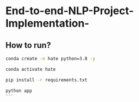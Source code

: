 # End-to-end-NLP-Project-Implementation-


## How to run?

```bash
conda create -n hate python=3.8 -y
```


```bash
conda activate hate
```

```bash
pip install -r requirements.txt
```


```bash
python app
'''